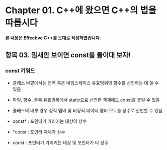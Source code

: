 # Chapter 01. C++에 왔으면 C++의 법을 따릅시다

**본 내용은 Effective C++를 토대로 작성하였습니다.**


## 항목 03. 낌새만 보이면 const를 들이대 보자!

### const 키워드

* 클래스 바깥에서는 전역 혹은 네임스페이스 유효범위의 함수를 선언하는 데 쓸 수 있음
* 파일, 함수, 블록 유효범위에서 static으로 선언한 객체에도 const를 붙일 수 있음
* 클래스의 내부 경우 정적 멤버 및 비정적 데이터 멤버 모두를 상수로 선언할 수 있음


* const* : 포인터가 가리키는 대상이 상수
*  *const : 포인터 자체가 상수
* *const* : 포인터가 가리키는 대상 및 포인터가 다 상수
